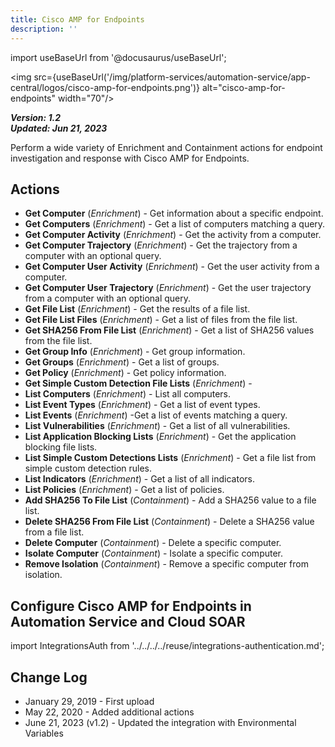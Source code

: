 ```yaml
---
title: Cisco AMP for Endpoints
description: ''
---
```

import useBaseUrl from '@docusaurus/useBaseUrl';

<img src={useBaseUrl('/img/platform-services/automation-service/app-central/logos/cisco-amp-for-endpoints.png')} alt="cisco-amp-for-endpoints" width="70"/>

***Version: 1.2  
Updated: Jun 21, 2023***

Perform a wide variety of Enrichment and Containment actions for endpoint investigation and response with Cisco AMP for Endpoints.

## Actions

* **Get Computer** (*Enrichment*) - Get information about a specific endpoint.
* **Get Computers** (*Enrichment*) - Get a list of computers matching a query.
* **Get Computer Activity** (*Enrichment*) - Get the activity from a computer.
* **Get Computer Trajectory** (*Enrichment*) - Get the trajectory from a computer with an optional query.
* **Get Computer User Activity** (*Enrichment*) - Get the user activity from a computer.
* **Get Computer User Trajectory** (*Enrichment*) - Get the user trajectory from a computer with an optional query.
* **Get File List** (*Enrichment*) - Get the results of a file list.
* **Get File List Files** (*Enrichment*) - Get a list of files from the file list.
* **Get SHA256 From File List** (*Enrichment*) - Get a list of SHA256 values from the file list.
* **Get Group Info** (*Enrichment*) - Get group information.
* **Get Groups** (*Enrichment*) - Get a list of groups.
* **Get Policy** (*Enrichment*) - Get policy information.
* **Get Simple Custom Detection File Lists** (*Enrichment*) -
* **List Computers** (*Enrichment*) - List all computers.
* **List Event Types** (*Enrichment*) - Get a list of event types.
* **List Events** (*Enrichment*) -Get a list of events matching a query.
* **List Vulnerabilities** (*Enrichment*) - Get a list of all vulnerabilities.
* **List Application Blocking Lists** (*Enrichment*) - Get the application blocking file lists.
* **List Simple Custom Detections Lists** (*Enrichment*) - Get a file list from simple custom detection rules.
* **List Indicators** (*Enrichment*) - Get a list of all indicators.
* **List Policies** (*Enrichment*) - Get a list of policies.
* **Add SHA256 To File List** (*Containment*) - Add a SHA256 value to a file list.
* **Delete SHA256 From File List** (*Containment*) - Delete a SHA256 value from a file list.
* **Delete Computer** (*Containment*) - Delete a specific computer.
* **Isolate Computer** (*Containment*) - Isolate a specific computer.
* **Remove Isolation** (*Containment*) - Remove a specific computer from isolation.

## Configure Cisco AMP for Endpoints in Automation Service and Cloud SOAR

import IntegrationsAuth from '../../../../reuse/integrations-authentication.md';

<IntegrationsAuth/>

## Change Log

* January 29, 2019 - First upload
* May 22, 2020 - Added additional actions
* June 21, 2023 (v1.2) - Updated the integration with Environmental Variables
